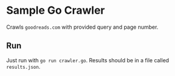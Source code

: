 # Sample Go Crawler

Crawls `goodreads.com` with provided query and page number.

## Run

Just run with `go run crawler.go`. Results should be in a file called `results.json`.
